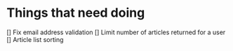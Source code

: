 # Things that need doing

[] Fix email address validation
[] Limit number of articles returned for a user
[] Article list sorting
